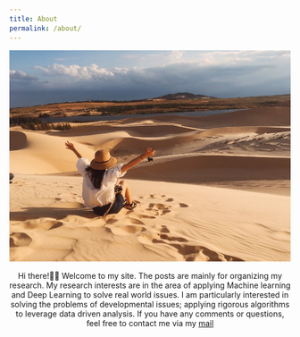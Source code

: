 ```yaml
---
title: About
permalink: /about/
---
```



![profile](./assets/img/profile.jpg)


<center> Hi there!🙋‍♀️ Welcome to my site. The posts are mainly for organizing my research. My research interests are in the area of applying Machine learning and Deep Learning to solve real world issues. I am particularly interested in solving the problems of developmental issues; applying rigorous algorithms to leverage data driven analysis. If you have any comments or questions, feel free to contact me via my <a href="mailto:sullamij@gmail.com">mail</a> </center>
